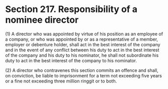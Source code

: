 # Section 217. Responsibility of a nominee director

\(1\) A director who was appointed by virtue of his position as an employee of a company, or who was appointed by or as a representative of a member, employer or debenture holder, shall act in the best interest of the company and in the event of any conflict between his duty to act in the best interest of the company and his duty to his nominator, he shall not subordinate his duty to act in the best interest of the company to his nominator.

\(2\) A director who contravenes this section commits an offence and shall, on conviction, be liable to imprisonment for a term not exceeding five years or a fine not exceeding three million ringgit or to both.

